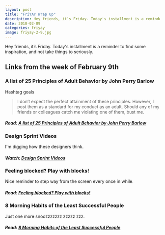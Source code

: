 ```yaml
---
layout: post
title: "FriYAY Wrap Up"
description: Hey friends, it’s Friday. Today's installment is a reminder to find some inspiration, and not take things to seriously.
date: 2018-02-09
categories: friyay
image: friyay-2-9.jpg
---
```


Hey friends, it’s Friday. Today's installment is a reminder to find some inspiration, and not take things to seriously.

## Links from the week of February 9th

### A list of 25 Principles of Adult Behavior by John Perry Barlow

Hashtag goals

> I don’t expect the perfect attainment of these principles. However, I post them as a standard for my conduct as an adult. Should any of my friends or colleagues catch me violating one of them, bust me.

##### Read: [A list of 25 Principles of Adult Behavior by John Perry Barlow](https://kottke.org/18/02/a-list-of-25-principles-of-adult-behavior-by-john-perry-barlow)

### Design Sprint Videos

I'm digging how these designers think.

##### Watch: [Design Sprint Videos](http://ajsmart.com/design-sprint-academy/)

### Feeling blocked? Play with blocks!

Nice reminder to step way from the screen every once in while.

##### Read: [Feeling blocked? Play with blocks!](https://austinkleon.com/2018/02/06/writers-blocks/)

### 8 Morning Habits of the Least Successful People

Just one more snoozzzzzzz zzzzz zzz.

##### Read: [8 Morning Habits of the Least Successful People](https://medium.com/conquering-corporate-america/8-morning-habits-of-the-least-successful-people-316e098f6219)
